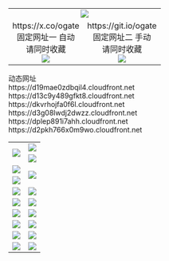 ﻿<table>
  <tr><td colspan=2 align=center><img src="https://d2pkh766x0m9wo.cloudfront.net/Up/oGate.jpg" /></td></tr>
  <tr>
    <td align=center>https://x.co/ogate<br>固定网址一 自动<br>请同时收藏<br><img src="https://d2pkh766x0m9wo.cloudfront.net/Up/0WMGD1.png" /></td>
    <td align=center>https://git.io/ogate<br>固定网址二 手动<br>请同时收藏<br><img src="https://d2pkh766x0m9wo.cloudfront.net/Up/0WMGD2.png" /></td>
  </tr>
</table>
动态网址
<br>https://d19mae0zdbqil4.cloudfront.net
<br>https://d13c9y489gfkt8.cloudfront.net
<br>https://dkvrhojfa0f6l.cloudfront.net
<br>https://d3g08lwdj2dwzz.cloudfront.net
<br>https://dplep891i7ahh.cloudfront.net
<br>https://d2pkh766x0m9wo.cloudfront.net
<table>
  <tr>
    <td rowspan=2><a href="https://d2pkh766x0m9wo.cloudfront.net/ogUP.aspx?name=WJ.mp4&from=github" target="_blank"><img src="https://d2pkh766x0m9wo.cloudfront.net/Up/WJ.jpg" /></a></td>
    <td><a href="https://d2pkh766x0m9wo.cloudfront.net/ogUP.aspx?name=DKC.mp4&count=17&from=github" target="_blank"><img src="https://d2pkh766x0m9wo.cloudfront.net/Up/DKC.jpg" /></a></td> 
  </tr>
  <tr>
    <td><a href="https://d2pkh766x0m9wo.cloudfront.net/ogUP.aspx?name=LRWS.mp4&count=6B:13,5A:10,5B:35,4A:14,4B:19,3A:10,3B:26,2A:16,2B:21,1A:23,1B:29&from=github" target="_blank"><img src="https://d2pkh766x0m9wo.cloudfront.net/Up/LRWS.jpg" /></a></td>
  </tr>
  <tr>
    <td><a href="https://d2pkh766x0m9wo.cloudfront.net/ogUP.aspx?name=JQR.mp4&count=2&from=github" target="_blank"><img src="https://d2pkh766x0m9wo.cloudfront.net/Up/JQR.jpg" /></a></td>   
    <td rowspan=2><a href="https://d2pkh766x0m9wo.cloudfront.net/ogUP.aspx?name=JP.mp4&count=9&from=github" target="_blank"><img src="https://d2pkh766x0m9wo.cloudfront.net/Up/JP.jpg" /></td>
  </tr>
  <tr>
    <td><a href="https://d2pkh766x0m9wo.cloudfront.net/ogUP.aspx?name=RTZQ.mp4&from=github" target="_blank"><img src="https://d2pkh766x0m9wo.cloudfront.net/Up/RTZQ.jpg" /></a></td>
  </tr>
  <tr>
    <td><a href="https://d2pkh766x0m9wo.cloudfront.net/ogUP.aspx?name=4SZG.mp4&count=05:22,04:22&current=05:20&from=github" target="_blank"><img src="https://d2pkh766x0m9wo.cloudfront.net/Up/4SZG0.jpg" /></a></td>
    <td><a href="https://d2pkh766x0m9wo.cloudfront.net/ogUP.aspx?name=4SDJ.mp4&count=05:48,04:52&current=05:47&from=github" target="_blank"><img src="https://d2pkh766x0m9wo.cloudfront.net/Up/4SDJ0.jpg" /></a></td>
  </tr>
  <tr>
    <td><a href="https://d2pkh766x0m9wo.cloudfront.net/ogUP.aspx?name=MHS.mp4&from=github" target="_blank"><img src="https://d2pkh766x0m9wo.cloudfront.net/Up/MHS.jpg" /></a></td>
    <td><a href="https://d2pkh766x0m9wo.cloudfront.net/ogUP.aspx?name=XTFY.mp4&count=24&from=github" target="_blank"><img src="https://d2pkh766x0m9wo.cloudfront.net/Up/XTFY.jpg" /></a></td>
  </tr>
  <tr>
    <td><a href="https://d2pkh766x0m9wo.cloudfront.net/onUP.aspx?name=https://do8164uk8j8hr.cloudfront.net/529&from=github" target="_blank"><img src="https://d2pkh766x0m9wo.cloudfront.net/Up/0DTW.jpg"/></a></td>
    <td><a href="https://d2pkh766x0m9wo.cloudfront.net/onUP.aspx?name=https://d189wbvkxdhu8.cloudfront.net/acenter/&from=github" target="_blank"><img src="https://d2pkh766x0m9wo.cloudfront.net/Up/0TDW.jpg" /></a></td>
  </tr>
  <tr>
    <td><a href="https://d2pkh766x0m9wo.cloudfront.net/ogUP.aspx?name=FG.zip&from=github" target="_blank"><img src="https://d2pkh766x0m9wo.cloudfront.net/Up/FG.jpg" /></a></td>
    <td><a href="https://d2pkh766x0m9wo.cloudfront.net/ogUP.aspx?name=FGA.apk&from=github" target="_blank"><img src="https://d2pkh766x0m9wo.cloudfront.net/Up/FGA.jpg" /></a></td>
  </tr>
  <tr>
    <td><a href="https://d2pkh766x0m9wo.cloudfront.net/ogUP.aspx?name=U.zip&from=github" target="_blank"><img src="https://d2pkh766x0m9wo.cloudfront.net/Up/U.jpg" /></a></td>
    <td><a href="https://d2pkh766x0m9wo.cloudfront.net/ogUP.aspx?name=UA.apk&from=github" target="_blank"><img src="https://d2pkh766x0m9wo.cloudfront.net/Up/UA.jpg" /></a></td>
  </tr>
  <tr>
    <td><a href="https://d2pkh766x0m9wo.cloudfront.net/ogUP.aspx?name=0iPPOTV.zip&from=github" target="_blank"><img src="https://d2pkh766x0m9wo.cloudfront.net/Up/0iPPOTV.jpg" /></a></td>
    <td><a href="https://d2pkh766x0m9wo.cloudfront.net/ogUP.aspx?name=0iNTD.apk&from=github" target="_blank"><img src="https://d2pkh766x0m9wo.cloudfront.net/Up/0iNTD.jpg" /></a></td>
  </tr>
</table>
